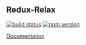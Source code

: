 

## Redux-Relax

[![build status](https://img.shields.io/travis/saltas888/redux-relax/master.svg?style=flat-square)](https://travis-ci.org/saltas888/redux-relax)
[![npm version](https://img.shields.io/npm/v/redux-relax-thunk.svg?style=flat-square)](https://www.npmjs.com/package/redux-relax-thunk)


[Documentation](https://saltas888.github.io/redux-relax/)